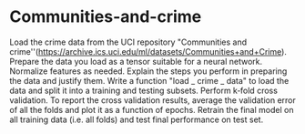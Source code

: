 # Communities-and-crime

Load the crime data from the UCI repository "Communities and crime''(https://archive.ics.uci.edu/ml/datasets/Communities+and+Crime). Prepare the data you load as a tensor suitable for a neural network. Normalize features as needed. Explain the steps you perform in preparing the data and justify them. Write a function "load _ crime _ data" to load the data and split it into a training and testing subsets. Perform k‐fold cross validation. To report the cross validation results, average the validation error of all the folds and plot it as a function of epochs. Retrain the final model on all training data (i.e. all folds) and test final performance on test set.
